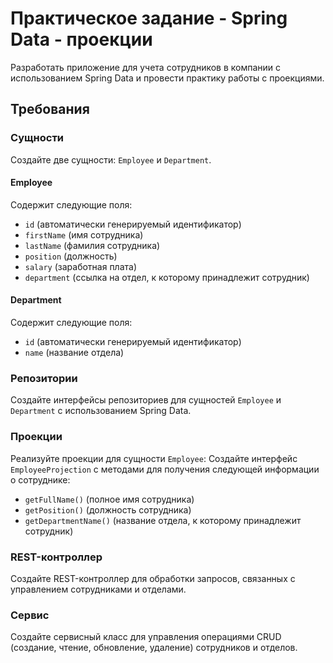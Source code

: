 # Практическое задание - Spring Data - проекции

Разработать приложение для учета сотрудников в компании с использованием Spring Data и провести практику работы с проекциями.

## Требования

### Сущности

Создайте две сущности: `Employee` и `Department`.

#### Employee

Содержит следующие поля:
- `id` (автоматически генерируемый идентификатор)
- `firstName` (имя сотрудника)
- `lastName` (фамилия сотрудника)
- `position` (должность)
- `salary` (заработная плата)
- `department` (ссылка на отдел, к которому принадлежит сотрудник)

#### Department

Содержит следующие поля:
- `id` (автоматически генерируемый идентификатор)
- `name` (название отдела)

### Репозитории

Создайте интерфейсы репозиториев для сущностей `Employee` и `Department` с использованием Spring Data.

### Проекции

Реализуйте проекции для сущности `Employee`:
Создайте интерфейс `EmployeeProjection` с методами для получения следующей информации о сотруднике:
- `getFullName()` (полное имя сотрудника)
- `getPosition()` (должность сотрудника)
- `getDepartmentName()` (название отдела, к которому принадлежит сотрудник)

### REST-контроллер

Создайте REST-контроллер для обработки запросов, связанных с управлением сотрудниками и отделами.

### Сервис

Создайте сервисный класс для управления операциями CRUD (создание, чтение, обновление, удаление) сотрудников и отделов.
